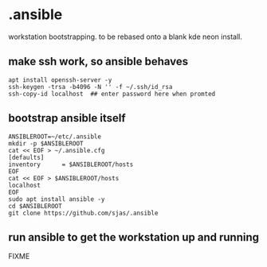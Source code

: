 # .ansible
workstation bootstrapping. to be rebased onto a blank kde neon install.

## make ssh work, so ansible behaves
    apt install openssh-server -y
    ssh-keygen -trsa -b4096 -N '' -f ~/.ssh/id_rsa
    ssh-copy-id localhost  ## enter password here when promted
    
## bootstrap ansible itself
    ANSIBLEROOT=~/etc/.ansible
    mkdir -p $ANSIBLEROOT
    cat << EOF > ~/.ansible.cfg
    [defaults]
    inventory      = $ANSIBLEROOT/hosts
    EOF
    cat << EOF > $ANSIBLEROOT/hosts
    localhost
    EOF
    sudo apt install ansible -y
    cd $ANSIBLEROOT
    git clone https://github.com/sjas/.ansible
    
## run ansible to get the workstation up and running

FIXME
